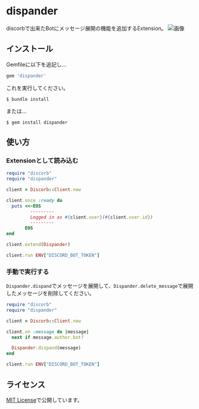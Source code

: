 # dispander

discorbで出来たBotにメッセージ展開の機能を追加するExtension。
![画像](https://user-images.githubusercontent.com/59691627/131650571-ec50bf35-c971-4aeb-9a58-8fbf9b3e759b.png)


## インストール

Gemfileに以下を追記し...

```ruby
gem 'dispander'
```

これを実行してください。

    $ bundle install

または...

    $ gem install dispander

## 使い方

### Extensionとして読み込む

```ruby
require "discorb"
require "dispander"

client = Discorb::Client.new

client.once :ready do
  puts <<~EOS
         ---------
         Logged in as #{client.user}(#{client.user.id})
         ---------
       EOS
end

client.extend(Dispander)

client.run ENV["DISCORD_BOT_TOKEN"]
```

### 手動で実行する

`Dispander.dispand`でメッセージを展開して、`Dispander.delete_message`で展開したメッセージを削除してください。

```ruby
require "discorb"
require "dispander"

client = Discorb::Client.new

client.on :message do |message|
  next if message.author.bot?

  Dispander.dispand(message)
end

client.run ENV["DISCORD_BOT_TOKEN"]
```

## ライセンス

[MIT License](https://opensource.org/licenses/MIT)で公開しています。
